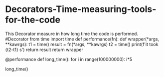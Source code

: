 # Decorators-Time-measuring-tools-for-the-code
This Decorator measure in how long time the code is performed.
#Decorator
from time import time
def performance(fn):
  def wrapper(*args, **kawrgs):
    t1 = time()
    result = fn(*args, **kawrgs)
    t2 = time()
    print(f'it took {t2-t1} s')
    return result
  return wrapper

@performance
def long_time():
  for i in range(100000000):
   i*5

long_time()
